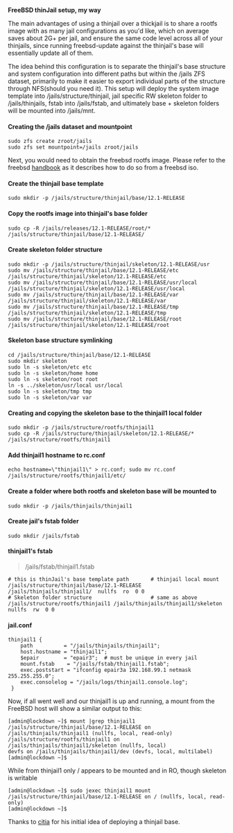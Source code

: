 **FreeBSD thinJail setup, my way**

The main advantages of using a thinjail over a thickjail is to share a rootfs image with as many jail configurations as you'd like, which on average saves about 2G+ per jail, and ensure the same code level across all of your thinjails, since running freebsd-update against the thinjail's base will essentially update all of them.

The idea behind this configuration is to separate the thinjail's base structure and system configuration into different paths but within the /jails ZFS dataset, primarily to make it easier to export individual parts of the structure through NFS(should you need it).
This setup will deploy the system image template into /jails/structure/thinjail, jail specific RW skeleton folder to /jails/thinjails, fstab into /jails/fstab, and ultimately base + skeleton folders will be mounted into /jails/mnt.

#### Creating the /jails dataset and mountpoint ####
```
sudo zfs create zroot/jails
sudo zfs set mountpoint=/jails zroot/jails
```
Next, you would need to obtain the freebsd rootfs image. Please refer to the freebsd [handbook](https://www.freebsd.org/doc/handbook/jails-build.html) as it describes how to do so from a freebsd iso.

#### Create the thinjail base template ####
```
sudo mkdir -p /jails/structure/thinjail/base/12.1-RELEASE
```
#### Copy the rootfs image into thinjail's base folder ####
```
sudo cp -R /jails/releases/12.1-RELEASE/root/* /jails/structure/thinjail/base/12.1-RELEASE/
```
#### Create skeleton folder structure ####
```
sudo mkdir -p /jails/structure/thinjail/skeleton/12.1-RELEASE/usr
sudo mv /jails/structure/thinjail/base/12.1-RELEASE/etc /jails/structure/thinjail/skeleton/12.1-RELEASE/etc
sudo mv /jails/structure/thinjail/base/12.1-RELEASE/usr/local /jails/structure/thinjail/skeleton/12.1-RELEASE/usr/local
sudo mv /jails/structure/thinjail/base/12.1-RELEASE/var /jails/structure/thinjail/skeleton/12.1-RELEASE/var
sudo mv /jails/structure/thinjail/base/12.1-RELEASE/tmp /jails/structure/thinjail/skeleton/12.1-RELEASE/tmp
sudo mv /jails/structure/thinjail/base/12.1-RELEASE/root /jails/structure/thinjail/skeleton/12.1-RELEASE/root
```
#### Skeleton base structure symlinking ####
```
cd /jails/structure/thinjail/base/12.1-RELEASE
sudo mkdir skeleton
sudo ln -s skeleton/etc etc
sudo ln -s skeleton/home home
sudo ln -s skeleton/root root
ln -s ../skeleton/usr/local usr/local
sudo ln -s skeleton/tmp tmp
sudo ln -s skeleton/var var
```
#### Creating and copying the skeleton base to the thinjail1 local folder ####
```
sudo mkdir -p /jails/structure/rootfs/thinjail1
sudo cp -R /jails/structure/thinjail/skeleton/12.1-RELEASE/* /jails/structure/rootfs/thinjail1
```
#### Add thinjail1 hostname to rc.conf ####
```
echo hostname=\"thinjail1\" > rc.conf; sudo mv rc.conf /jails/structure/rootfs/thinjail1/etc/
```
#### Create a folder where both rootfs and skeleton base will be mounted to ####
```
sudo mkdir -p /jails/thinjails/thinjail1
```
#### Create jail's fstab folder ####
```
sudo mkdir /jails/fstab
```
#### thinjail1's fstab ####
> /jails/fstab/thinjail1.fstab
```
# this is thinJail's base template path       # thinjail local mount
/jails/structure/thinjail/base/12.1-RELEASE /jails/thinjails/thinjail1/  nullfs  ro  0 0
# Skeleton folder structure                   # same as above
/jails/structure/rootfs/thinjail1 /jails/thinjails/thinjail1/skeleton  nullfs  rw  0 0
```

#### jail.conf ####
```
thinjail1 {
    path          = "/jails/thinjails/thinjail1";
    host.hostname = "thinjail1";
    $epair        = "epair3";  # must be unique in every jail
    mount.fstab    = "/jails/fstab/thinjail1.fstab";
    exec.poststart = "ifconfig epair3a 192.168.99.1 netmask 255.255.255.0";
    exec.consolelog = "/jails/logs/thinjail1.console.log";
 }
 ```
Now, if all went well and our thinjail1 is up and running, a mount from the FreeBSD host will show a similar output to this: 
```
[admin@lockdown ~]$ mount |grep thinjail1
/jails/structure/thinjail/base/12.1-RELEASE on /jails/thinjails/thinjail1 (nullfs, local, read-only)
/jails/structure/rootfs/thinjail1 on /jails/thinjails/thinjail1/skeleton (nullfs, local)
devfs on /jails/thinjails/thinjail1/dev (devfs, local, multilabel)
[admin@lockdown ~]$ 
```
While from thinjail1 only / appears to be mounted and in RO, though skeleton is writable
```
[admin@lockdown ~]$ sudo jexec thinjail1 mount
/jails/structure/thinjail/base/12.1-RELEASE on / (nullfs, local, read-only)
[admin@lockdown ~]$ 
```
Thanks to [citia](https://github.com/clinta/clinta.github.io/blob/2b28a7d626eff467e44ce18dd1000aa2c279a329/_posts/2015-08-09-freebsd-jails-the-hard-way.md) for his initial idea of deploying a thinjail base.
